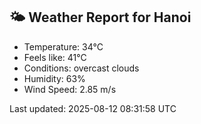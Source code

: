 <!-- WEATHER-START -->
## 🌤 Weather Report for Hanoi

- Temperature: 34°C
- Feels like: 41°C
- Conditions: overcast clouds
- Humidity: 63%
- Wind Speed: 2.85 m/s

Last updated: 2025-08-12 08:31:58 UTC
<!-- WEATHER-END -->
